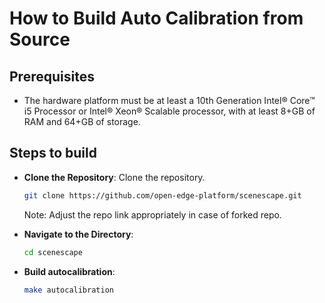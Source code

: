 # How to Build Auto Calibration from Source

## Prerequisites

- The hardware platform must be at least a 10th Generation Intel® Core™ i5 Processor or Intel® Xeon® Scalable processor, with at least 8+GB of RAM and 64+GB of storage.

## Steps to build

- **Clone the Repository**:
  Clone the repository.

  ```bash
  git clone https://github.com/open-edge-platform/scenescape.git
  ```

  Note: Adjust the repo link appropriately in case of forked repo.

- **Navigate to the Directory**:

  ```bash
  cd scenescape
  ```

- **Build autocalibration**:
  ```bash
  make autocalibration
  ```
